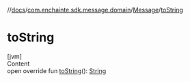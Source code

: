 //[docs](../../index.md)/[com.enchainte.sdk.message.domain](../index.md)/[Message](index.md)/[toString](to-string.md)

# toString

[jvm]  
Content  
open override
fun [toString](to-string.md)(): [String](https://kotlinlang.org/api/latest/jvm/stdlib/kotlin/-string/index.html)  



